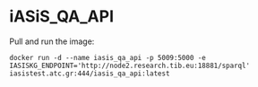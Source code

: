 # iASiS_QA_API

Pull and run the image:
```
docker run -d --name iasis_qa_api -p 5009:5000 -e IASISKG_ENDPOINT='http://node2.research.tib.eu:18881/sparql' iasistest.atc.gr:444/iasis_qa_api:latest
```
